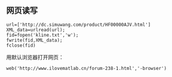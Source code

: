 
## 网页读写
```
url=['http://dc.simuwang.com/product/HF00000AJV.html']
XML_data=urlread(url);
fid=fopen('kline.txt','w');
fwrite(fid,XML_data);
fclose(fid)
```

用默认浏览器打开网页：
```
web('http://www.ilovematlab.cn/forum-238-1.html','-browser')
```
